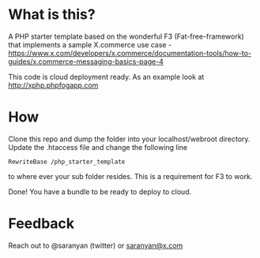 What is this?
===

A PHP starter template based on the wonderful F3 (Fat-free-framework) that implements a sample X.commerce use case - https://www.x.com/developers/x.commerce/documentation-tools/how-to-guides/x.commerce-messaging-basics-page-4

This code is cloud deployment ready. 
As an example look at http://xphp.phpfogapp.com

How
====
Clone this repo and dump the folder into your localhost/webroot directory. Update the .htaccess file and change the following line
	
	RewriteBase /php_starter_template

to where ever your sub folder resides. This is a requirement for F3 to work.

Done! You have a bundle to be ready to deploy to cloud.

Feedback
====

Reach out to @saranyan (twitter) or saranyan@x.com


